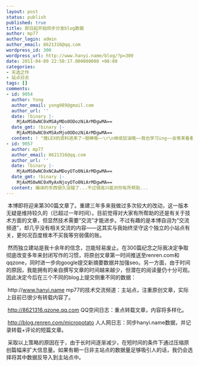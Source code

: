 ```yaml
---
layout: post
status: publish
published: true
title: 即日起开始同步分发blog数据
author: mp77
author_login: admin
author_email: 8621316@qq.com
wordpress_id: 300
wordpress_url: http://www.hanyi.name/blog/?p=300
date: 2011-04-09 22:50:17.000000000 +08:00
categories:
- 天选之作
- 站点日志
tags: []
comments:
- id: 9054
  author: Yong
  author_email: yong089@gmail.com
  author_url: ''
  date: !binary |-
    MjAxMS0wNC0xMSAyMDo0ODozNiArMDgwMA==
  date_gmt: !binary |-
    MjAxMS0wNC0xMSAxMjo0ODozNiArMDgwMA==
  content: ! "搜LEX的资料进来了~很棒哦~~\r\n继续加油哦~~我也学习ing~~会常来看看的~~"
- id: 9057
  author: mp77
  author_email: 8621316@qq.com
  author_url: ''
  date: !binary |-
    MjAxMS0wNC0xNCAwMDoyOTo0NiArMDgwMA==
  date_gmt: !binary |-
    MjAxMS0wNC0xMyAxNjoyOTo0NiArMDgwMA==
  content: 编译的东西很久没碰了...不过很高兴能对你有所帮助...
---
```

 本博即将迎来第300篇文章了。重建三年多来我做过多次较大的改动，这一版本无疑是维持较久的（已超过一年时间）。目前觉得对大家有所帮助的还是有关于技术方面的文章，但显然技术需要“交流”才能进步。不过有趣的是本博自诩为“交流频道”，却几乎没有相关交流的内容——这其实与我始终坚守这个独立的小站点有关，更何况百度根本不买我等穷弱儒的账。

 然而独立建站是我十余年的信念，岂能轻易废止。在300篇纪念之际我决定争取彻底改变多年来封闭写作的习惯，将原创文章第一时间推送至renren.com和qqzone，同时进一步向google提交新摘要数据并加强seo。另一方面，由于时间的原因，我能拥有的亲自撰写文章的时间越来越少，但潜在的阅读量仍十分可观。因此决定今后在三个不同的blog上提交侧重不同的数据：

 http://<a href="http://www.hanyi.name">www.hanyi.name</a> mp77的技术交流频道：主站点，注重原创文章，实际上目前已很少有转载内容了。

 <a href="http://8621316.qzone.qq.com">http://8621316.qzone.qq.com</a> QQ空间日志：重点转载文章，内容将多样化。

 <a href="http://blog.renren.com/micropotato">http://blog.renren.com/micropotato</a> 人人网日志：同步hanyi.name数据，并记录转载+评论的短篇文章。

 采取以上策略的原因在于，由于长时间逐渐减少，在短时间的条件下通过压缩原创篇幅来扩大信息量。如果有朝一日非主站点的数据量足够吸引人的话，我仍会选择将其中数据反导入到主站点中。
